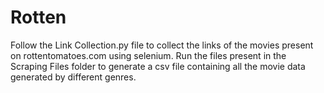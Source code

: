 # Rotten
Follow the Link Collection.py file to collect the links of the movies present on rottentomatoes.com using selenium. 
Run the files present in the Scraping Files folder to generate a csv file containing all the movie data generated by different genres.

